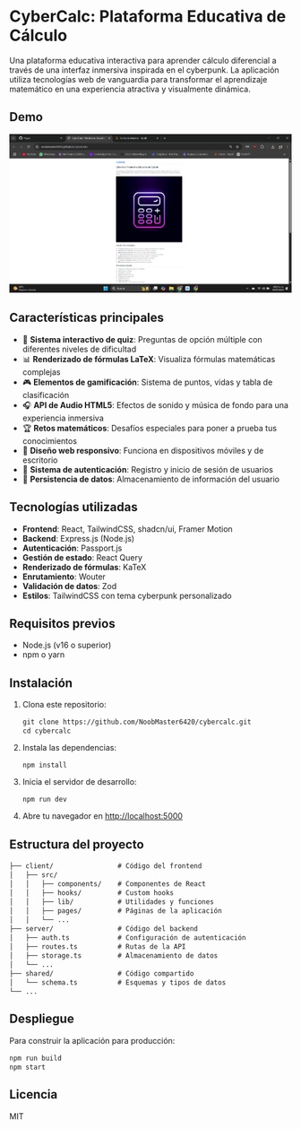 # CyberCalc: Plataforma Educativa de Cálculo

Una plataforma educativa interactiva para aprender cálculo diferencial a través de una interfaz inmersiva inspirada en el cyberpunk. La aplicación utiliza tecnologías web de vanguardia para transformar el aprendizaje matemático en una experiencia atractiva y visualmente dinámica.

## Demo

![CyberCalc Preview](attached_assets/image_1743348483620.png)

## Características principales

- 🚀 **Sistema interactivo de quiz**: Preguntas de opción múltiple con diferentes niveles de dificultad
- 📊 **Renderizado de fórmulas LaTeX**: Visualiza fórmulas matemáticas complejas
- 🎮 **Elementos de gamificación**: Sistema de puntos, vidas y tabla de clasificación
- 🎧 **API de Audio HTML5**: Efectos de sonido y música de fondo para una experiencia inmersiva
- 🏆 **Retos matemáticos**: Desafíos especiales para poner a prueba tus conocimientos
- 📱 **Diseño web responsivo**: Funciona en dispositivos móviles y de escritorio
- 🔐 **Sistema de autenticación**: Registro y inicio de sesión de usuarios
- 💾 **Persistencia de datos**: Almacenamiento de información del usuario

## Tecnologías utilizadas

- **Frontend**: React, TailwindCSS, shadcn/ui, Framer Motion
- **Backend**: Express.js (Node.js)
- **Autenticación**: Passport.js
- **Gestión de estado**: React Query
- **Renderizado de fórmulas**: KaTeX
- **Enrutamiento**: Wouter
- **Validación de datos**: Zod
- **Estilos**: TailwindCSS con tema cyberpunk personalizado

## Requisitos previos

- Node.js (v16 o superior)
- npm o yarn

## Instalación

1. Clona este repositorio:
   ```
   git clone https://github.com/NoobMaster6420/cybercalc.git
   cd cybercalc
   ```

2. Instala las dependencias:
   ```
   npm install
   ```

3. Inicia el servidor de desarrollo:
   ```
   npm run dev
   ```

4. Abre tu navegador en [http://localhost:5000](http://localhost:5000)

## Estructura del proyecto

```
├── client/                # Código del frontend
│   ├── src/
│   │   ├── components/    # Componentes de React
│   │   ├── hooks/         # Custom hooks
│   │   ├── lib/           # Utilidades y funciones
│   │   ├── pages/         # Páginas de la aplicación
│   │   └── ...
├── server/                # Código del backend
│   ├── auth.ts            # Configuración de autenticación
│   ├── routes.ts          # Rutas de la API
│   ├── storage.ts         # Almacenamiento de datos
│   └── ...
├── shared/                # Código compartido
│   └── schema.ts          # Esquemas y tipos de datos
└── ...
```

## Despliegue

Para construir la aplicación para producción:

```
npm run build
npm start
```

## Licencia

MIT